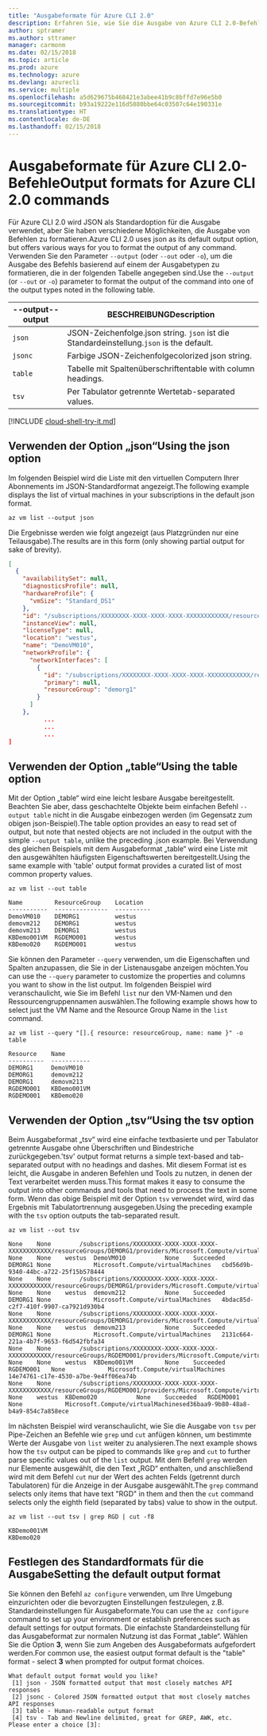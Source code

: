 ```yaml
---
title: "Ausgabeformate für Azure CLI 2.0"
description: Erfahren Sie, wie Sie die Ausgabe von Azure CLI 2.0-Befehlen in Tabellen, Listen oder JSON-Code formatieren.
author: sptramer
ms.author: sttramer
manager: carmonm
ms.date: 02/15/2018
ms.topic: article
ms.prod: azure
ms.technology: azure
ms.devlang: azurecli
ms.service: multiple
ms.openlocfilehash: a5d629675b468421e3abee41b9c8bffd7e96e5b0
ms.sourcegitcommit: b93a19222e116d5880bbe64c03507c64e190331e
ms.translationtype: HT
ms.contentlocale: de-DE
ms.lasthandoff: 02/15/2018
---
```

# <a name="output-formats-for-azure-cli-20-commands"></a><span data-ttu-id="3c9ec-103">Ausgabeformate für Azure CLI 2.0-Befehle</span><span class="sxs-lookup"><span data-stu-id="3c9ec-103">Output formats for Azure CLI 2.0 commands</span></span>

<span data-ttu-id="3c9ec-104">Für Azure CLI 2.0 wird JSON als Standardoption für die Ausgabe verwendet, aber Sie haben verschiedene Möglichkeiten, die Ausgabe von Befehlen zu formatieren.</span><span class="sxs-lookup"><span data-stu-id="3c9ec-104">Azure CLI 2.0 uses json as its default output option, but offers various ways for you to format the output of any command.</span></span>  <span data-ttu-id="3c9ec-105">Verwenden Sie den Parameter `--output` (oder `--out` oder `-o`), um die Ausgabe des Befehls basierend auf einem der Ausgabetypen zu formatieren, die in der folgenden Tabelle angegeben sind.</span><span class="sxs-lookup"><span data-stu-id="3c9ec-105">Use the `--output` (or `--out` or `-o`) parameter to format the output of the command into one of the output types noted in the following table.</span></span>

<span data-ttu-id="3c9ec-106">--output</span><span class="sxs-lookup"><span data-stu-id="3c9ec-106">--output</span></span> | <span data-ttu-id="3c9ec-107">BESCHREIBUNG</span><span class="sxs-lookup"><span data-stu-id="3c9ec-107">Description</span></span>
---------|-------------------------------
`json`   | <span data-ttu-id="3c9ec-108">JSON-Zeichenfolge.</span><span class="sxs-lookup"><span data-stu-id="3c9ec-108">json string.</span></span> <span data-ttu-id="3c9ec-109">`json` ist die Standardeinstellung.</span><span class="sxs-lookup"><span data-stu-id="3c9ec-109">`json` is the default.</span></span>
`jsonc`  | <span data-ttu-id="3c9ec-110">Farbige JSON-Zeichenfolge</span><span class="sxs-lookup"><span data-stu-id="3c9ec-110">colorized json string.</span></span>
`table`  | <span data-ttu-id="3c9ec-111">Tabelle mit Spaltenüberschriften</span><span class="sxs-lookup"><span data-stu-id="3c9ec-111">table with column headings.</span></span>
`tsv`    | <span data-ttu-id="3c9ec-112">Per Tabulator getrennte Werte</span><span class="sxs-lookup"><span data-stu-id="3c9ec-112">tab-separated values.</span></span>

[!INCLUDE [cloud-shell-try-it.md](includes/cloud-shell-try-it.md)]

## <a name="using-the-json-option"></a><span data-ttu-id="3c9ec-113">Verwenden der Option „json“</span><span class="sxs-lookup"><span data-stu-id="3c9ec-113">Using the json option</span></span>

<span data-ttu-id="3c9ec-114">Im folgenden Beispiel wird die Liste mit den virtuellen Computern Ihrer Abonnements im JSON-Standardformat angezeigt.</span><span class="sxs-lookup"><span data-stu-id="3c9ec-114">The following example displays the list of virtual machines in your subscriptions in the default json format.</span></span>

```azurecli-interactive
az vm list --output json
```

<span data-ttu-id="3c9ec-115">Die Ergebnisse werden wie folgt angezeigt (aus Platzgründen nur eine Teilausgabe).</span><span class="sxs-lookup"><span data-stu-id="3c9ec-115">The results are in this form (only showing partial output for sake of brevity).</span></span>

```json
[
  {
    "availabilitySet": null,
    "diagnosticsProfile": null,
    "hardwareProfile": {
      "vmSize": "Standard_DS1"
    },
    "id": "/subscriptions/XXXXXXXX-XXXX-XXXX-XXXX-XXXXXXXXXXXX/resourceGroups/DEMORG1/providers/Microsoft.Compute/virtualMachines/DemoVM010",
    "instanceView": null,
    "licenseType": null,
    "location": "westus",
    "name": "DemoVM010",
    "networkProfile": {
      "networkInterfaces": [
        {
          "id": "/subscriptions/XXXXXXXX-XXXX-XXXX-XXXX-XXXXXXXXXXXX/resourceGroups/demorg1/providers/Microsoft.Network/networkInterfaces/DemoVM010VMNic",
          "primary": null,
          "resourceGroup": "demorg1"
        }
      ]
    },
          ...
          ...
          ...
]
```

## <a name="using-the-table-option"></a><span data-ttu-id="3c9ec-116">Verwenden der Option „table“</span><span class="sxs-lookup"><span data-stu-id="3c9ec-116">Using the table option</span></span>

<span data-ttu-id="3c9ec-117">Mit der Option „table“ wird eine leicht lesbare Ausgabe bereitgestellt. Beachten Sie aber, dass geschachtelte Objekte beim einfachen Befehl `--output table` nicht in die Ausgabe einbezogen werden (im Gegensatz zum obigen json-Beispiel).</span><span class="sxs-lookup"><span data-stu-id="3c9ec-117">The table option provides an easy to read set of output, but note that nested objects are not included in the output with the simple `--output table`, unlike the preceding .json example.</span></span>  <span data-ttu-id="3c9ec-118">Bei Verwendung des gleichen Beispiels mit dem Ausgabeformat „table“ wird eine Liste mit den ausgewählten häufigsten Eigenschaftswerten bereitgestellt.</span><span class="sxs-lookup"><span data-stu-id="3c9ec-118">Using the same example with 'table' output format provides a curated list of most common property values.</span></span>

```azurecli-interactive
az vm list --out table
```

```
Name         ResourceGroup    Location
-----------  ---------------  ----------
DemoVM010    DEMORG1          westus
demovm212    DEMORG1          westus
demovm213    DEMORG1          westus
KBDemo001VM  RGDEMO001        westus
KBDemo020    RGDEMO001        westus
```

<span data-ttu-id="3c9ec-119">Sie können den Parameter `--query` verwenden, um die Eigenschaften und Spalten anzupassen, die Sie in der Listenausgabe anzeigen möchten.</span><span class="sxs-lookup"><span data-stu-id="3c9ec-119">You can use the `--query` parameter to customize the properties and columns you want to show in the list output.</span></span> <span data-ttu-id="3c9ec-120">Im folgenden Beispiel wird veranschaulicht, wie Sie im Befehl `list` nur den VM-Namen und den Ressourcengruppennamen auswählen.</span><span class="sxs-lookup"><span data-stu-id="3c9ec-120">The following example shows how to select just the VM Name and the Resource Group Name in the `list` command.</span></span>

```azurecli-interactive
az vm list --query "[].{ resource: resourceGroup, name: name }" -o table
```

```
Resource    Name
----------  -----------
DEMORG1     DemoVM010
DEMORG1     demovm212
DEMORG1     demovm213
RGDEMO001   KBDemo001VM
RGDEMO001   KBDemo020
```

## <a name="using-the-tsv-option"></a><span data-ttu-id="3c9ec-121">Verwenden der Option „tsv“</span><span class="sxs-lookup"><span data-stu-id="3c9ec-121">Using the tsv option</span></span>

<span data-ttu-id="3c9ec-122">Beim Ausgabeformat „tsv“ wird eine einfache textbasierte und per Tabulator getrennte Ausgabe ohne Überschriften und Bindestriche zurückgegeben.</span><span class="sxs-lookup"><span data-stu-id="3c9ec-122">'tsv' output format returns a simple text-based and tab-separated output with no headings and dashes.</span></span> <span data-ttu-id="3c9ec-123">Mit diesem Format ist es leicht, die Ausgabe in anderen Befehlen und Tools zu nutzen, in denen der Text verarbeitet werden muss.</span><span class="sxs-lookup"><span data-stu-id="3c9ec-123">This format makes it easy to consume the output into other commands and tools that need to process the text in some form.</span></span> <span data-ttu-id="3c9ec-124">Wenn das obige Beispiel mit der Option `tsv` verwendet wird, wird das Ergebnis mit Tabulatortrennung ausgegeben.</span><span class="sxs-lookup"><span data-stu-id="3c9ec-124">Using the preceding example with the `tsv` option outputs the tab-separated result.</span></span>

```azurecli-interactive
az vm list --out tsv
```

```
None    None        /subscriptions/XXXXXXXX-XXXX-XXXX-XXXX-XXXXXXXXXXXX/resourceGroups/DEMORG1/providers/Microsoft.Compute/virtualMachines/DemoVM010    None    None    westus  DemoVM010           None    Succeeded   DEMORG1 None            Microsoft.Compute/virtualMachines   cbd56d9b-9340-44bc-a722-25f15b578444
None    None        /subscriptions/XXXXXXXX-XXXX-XXXX-XXXX-XXXXXXXXXXXX/resourceGroups/DEMORG1/providers/Microsoft.Compute/virtualMachines/demovm212    None    None    westus  demovm212           None    Succeeded   DEMORG1 None            Microsoft.Compute/virtualMachines   4bdac85d-c2f7-410f-9907-ca7921d930b4
None    None        /subscriptions/XXXXXXXX-XXXX-XXXX-XXXX-XXXXXXXXXXXX/resourceGroups/DEMORG1/providers/Microsoft.Compute/virtualMachines/demovm213    None    None    westus  demovm213           None    Succeeded   DEMORG1 None            Microsoft.Compute/virtualMachines   2131c664-221a-4b7f-9653-f6d542fbfa34
None    None        /subscriptions/XXXXXXXX-XXXX-XXXX-XXXX-XXXXXXXXXXXX/resourceGroups/RGDEMO001/providers/Microsoft.Compute/virtualMachines/KBDemo001VM    None    None    westus  KBDemo001VM         None    Succeeded   RGDEMO001   None            Microsoft.Compute/virtualMachines   14e74761-c17e-4530-a7be-9e4ff06ea74b
None    None        /subscriptions/XXXXXXXX-XXXX-XXXX-XXXX-XXXXXXXXXXXX/resourceGroups/RGDEMO001/providers/Microsoft.Compute/virtualMachines/KBDemo02None   None    westus  KBDemo020           None    Succeeded   RGDEMO001   None            Microsoft.Compute/virtualMachinesed36baa9-9b80-48a8-b4a9-854c7a858ece
```

<span data-ttu-id="3c9ec-125">Im nächsten Beispiel wird veranschaulicht, wie Sie die Ausgabe von `tsv` per Pipe-Zeichen an Befehle wie `grep` und `cut` anfügen können, um bestimmte Werte der Ausgabe von `list` weiter zu analysieren.</span><span class="sxs-lookup"><span data-stu-id="3c9ec-125">The next example shows how the `tsv` output can be piped to commands like `grep` and `cut` to further parse specific values out of the `list` output.</span></span> <span data-ttu-id="3c9ec-126">Mit dem Befehl `grep` werden nur Elemente ausgewählt, die den Text „RGD“ enthalten, und anschließend wird mit dem Befehl `cut` nur der Wert des achten Felds (getrennt durch Tabulatoren) für die Anzeige in der Ausgabe ausgewählt.</span><span class="sxs-lookup"><span data-stu-id="3c9ec-126">The `grep` command selects only items that have text "RGD" in them and then the `cut` command selects only the eighth field (separated by tabs) value to show in the output.</span></span>

```azurecli
az vm list --out tsv | grep RGD | cut -f8
```

```
KBDemo001VM
KBDemo020
```

## <a name="setting-the-default-output-format"></a><span data-ttu-id="3c9ec-127">Festlegen des Standardformats für die Ausgabe</span><span class="sxs-lookup"><span data-stu-id="3c9ec-127">Setting the default output format</span></span>

<span data-ttu-id="3c9ec-128">Sie können den Befehl `az configure` verwenden, um Ihre Umgebung einzurichten oder die bevorzugten Einstellungen festzulegen, z.B. Standardeinstellungen für Ausgabeformate.</span><span class="sxs-lookup"><span data-stu-id="3c9ec-128">You can use the `az configure` command to set up your environment or establish preferences such as default settings for output formats.</span></span> <span data-ttu-id="3c9ec-129">Die einfachste Standardeinstellung für das Ausgabeformat zur normalen Nutzung ist das Format „table“. Wählen Sie die Option **3**, wenn Sie zum Angeben des Ausgabeformats aufgefordert werden.</span><span class="sxs-lookup"><span data-stu-id="3c9ec-129">For common use, the easiest output format default is the "table" format - select **3** when prompted for output format choices.</span></span>

```
What default output format would you like?
 [1] json - JSON formatted output that most closely matches API responses
 [2] jsonc - Colored JSON formatted output that most closely matches API responses
 [3] table - Human-readable output format
 [4] tsv - Tab and Newline delimited, great for GREP, AWK, etc.
Please enter a choice [3]:
```
